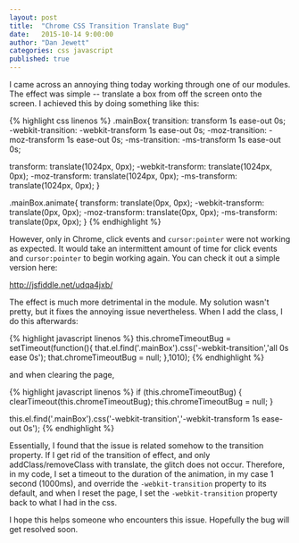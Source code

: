 ```yaml
---
layout: post
title:  "Chrome CSS Transition Translate Bug"
date:   2015-10-14 9:00:00
author: "Dan Jewett"
categories: css javascript
published: true
---
```

I came across an annoying thing today working through one of our modules.  The effect was simple -- translate a box from off the screen onto the screen.  I achieved this by doing something like this:

{% highlight css linenos %}
.mainBox{
  transition: transform 1s ease-out 0s;
  -webkit-transition: -webkit-transform 1s ease-out 0s;
  -moz-transition: -moz-transform 1s ease-out 0s;
  -ms-transition: -ms-transform 1s ease-out 0s;

  transform: translate(1024px, 0px);
  -webkit-transform: translate(1024px, 0px);
  -moz-transform: translate(1024px, 0px);
  -ms-transform: translate(1024px, 0px);
}

.mainBox.animate{
  transform: translate(0px, 0px);
  -webkit-transform: translate(0px, 0px);
  -moz-transform: translate(0px, 0px);
  -ms-transform: translate(0px, 0px);
}
{% endhighlight %}

However, only in Chrome, click events and `cursor:pointer` were not working as expected.  It would take an intermittent  amount of time for click events and `cursor:pointer` to begin working again.  You can check it out a simple version here:

<a href="http://jsfiddle.net/udqa4jxb/">http://jsfiddle.net/udqa4jxb/</a>

The effect is much more detrimental in the module.  My solution wasn't pretty, but it fixes the annoying issue nevertheless.  When I add the class, I do this afterwards:

{% highlight javascript linenos %}
this.chromeTimeoutBug = setTimeout(function(){
  that.el.find('.mainBox').css('-webkit-transition','all 0s ease 0s');
  that.chromeTimeoutBug = null;
},1010);
{% endhighlight %}

and when clearing the page,

{% highlight javascript linenos %}
if (this.chromeTimeoutBug)
{
  clearTimeout(this.chromeTimeoutBug);
  this.chromeTimeoutBug = null;
}

this.el.find('.mainBox').css('-webkit-transition','-webkit-transform 1s ease-out 0s');
{% endhighlight %}

Essentially, I found that the issue is related somehow to the transition property.  If I get rid of the transition of effect, and only addClass/removeClass with translate, the glitch does not occur.  Therefore, in my code, I set a timeout to the duration of the animation, in my case 1 second (1000ms), and override the `-webkit-transition` property to its default, and when I reset the page, I set the `-webkit-transition` property back to what I had in the css.

I hope this helps someone who encounters this issue.  Hopefully the bug will get resolved soon.
